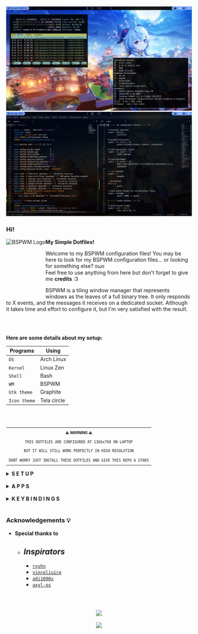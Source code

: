 ![Desktop](/.github/assets/Desktop.png "BSPWM")
![Desktop](/.github/assets/Sublime.png "BSPWM")

### Hi!
<a href="https://github.com/baskerville/bspwm"><img alt="BSPWM Logo" height="150" align = "left" src="https://github.com/baskerville/bspwm/blob/1560df35be303807052c235634eb8d59415c37ff/artworks/bspwm_logo.svg"></a>

<b>  My Simple Dotfiles!  </b>

Welcome to my BSPWM configuration files! 
You may be here to look for my BSPWM configuration files... or looking for something else? ಠωಠ <br>
Feel free to use anything from here but don't forget to give me **credits** :3

BSPWM is a tiling window manager that represents windows as the leaves of a full binary tree.
It only responds to X events, and the messages it receives on a dedicated socket. 
Although it takes time and effort to configure it, but I'm very satisfied with the result.

<h2></h2><br>

**Here are some details about my setup:**

| Programs     | Using       |
| ------------ | ----------- |
| `OS`         | Arch Linux  |
| `Kernel`     | Linux Zen   |
| `Shell`      | Bash        |
| `WM`         | BSPWM       |
| `Gtk theme`  | Graphite    |
| `Icon theme` | Tela circle |

<h2></h2><br>

<table align="right">
  <tr>
    <th align="center">
      <sup><sub>⚠ WARNING ⚠</sub></sup>
    </th>
  </tr>
  <tr>
    <td align="center">
      <sup>
         <sub>
            <samp>
                  THIS DOTFILES ARE CONFIGURED AT 1366x768 ON LAPTOP
               <p align="center">
                  BUT IT WILL STILL WORK PERFECTLY IN HIGH RESOLUTION
               </p>
                  DONT WORRY JUST INSTALL THESE DOTFILES AND GIVE THIS REPO A STARS
            </samp>
         </sub>
      </sup>
    </td>
  </tr>
</table>

<details>
<summary><strong>S E T U P</strong></summary>

   > This setup only provided for **Arch Linux** (and all Arch-based distributions)

   > Some of these applications are available in the **Arch Linux User Repository** [(AUR)](https://aur.archlinux.org), to install them you need a [Pacman wrapper](https://wiki.archlinux.org/title/AUR_helpers#Pacman_wrappers). I use [Yay](https://github.com/Jguer/yay)

  1. # Install git and yay

      + ## Git

         ```sh
         sudo pacman -S git --needed
         ```

      + ## Yay

         ```sh
         git clone https://aur.archlinux.org/yay.git
         cd yay/
         makepkg -si PKGBUILD
         ```

  2. # Install dependencies

      + ## Dependencies

         ```sh
         # I install these dependencies after a simple Arch Linux installation.
         yay -Sy xorg xorg-server xorg-xinit xorg-xbacklight xorg-xsetroot xorg-setxkbmap \
         xf86-video-intel pipewire pipewire-alsa pipewire-jack pipewire-pulse \
         pipewire-media-session htop neofetch rofi polybar ranger tree alacritty python \
         python-pip tk betterlockscreen noto-fonts noto-fonts-extra noto-fonts-emoji \
         noto-fonts-cjk lxappearance-gtk3 pcmanfm google-chrome polkit bspwm sxhkd --needed
         ```
         Chage xf86-video-intel to another [Driver](https://wiki.archlinux.org/title/Xorg#Driver_installation)

   3. # Install needed fonts

      You will need to install a few fonts (mainly icon fonts) in order for text and icons to be rendered properly.

      Necessary fonts:
      + **BitStream**  - [here](https://github.com/ryanoasis/nerd-fonts/releases/download/v2.1.0/BitstreamVeraSansMono.zip)
      + **DejaVu**  - [here](https://github.com/ryanoasis/nerd-fonts/releases/download/v2.1.0/DejaVuSansMono.zip)
      + **Hack**  - [here](https://github.com/ryanoasis/nerd-fonts/releases/download/v2.1.0/Hack.zip)
      + **JetBrains**  - [here](https://github.com/ryanoasis/nerd-fonts/releases/download/v2.1.0/JetBrainsMono.zip)
      + **Feather** - This font is included in my dotfiles > .fonts, needed for the icons in rofi.

      For more **Nerd Fonts** visit the [web site](https://www.nerdfonts.com/).

      Once you download them and unpack them, place them into `~/.fonts` or `~/.local/share/fonts`
      and run this command for your system to detect the newly installed fonts.

      Or use my fonts by moving them to the `~/` directory.

      ```sh
      fc-cache -fv
      ```
   
   4. # Install my BSPWM configuration files

      > Clone this repository

      ```sh
      git clone https://github.com/PyLess/dotfiles-bspwm.git
      cd dotfiles-bspwm
      ```

      > Copy configs and fonts files

      ```sh
      cp -r .config/* ~/.config/
      cp -r .fonts/* ~/
      cp .xinitrc ~/

      # If you use a laptop copy this file to be able to click on tap
      sudo cp 02-touchpad-ttc.conf /etc/X11/xorg.conf.d
      ```

   5. # Configure stuff

      The relevant files are inside your `~/.config/bspwm` directory.

      + ## User preferences and default applications

         In `bspwmrc` there is a *Default Applications* section where user preferences and default applications are defined.
         You should change those to your liking.

   6. # Lastly, log out from your current desktop session and log in into `BSPWM`.

</details>
<br>

<details>
<summary><strong>A P P S</strong></summary>

|     Application    |   Description    |
| ------------------ | ---------------- |
| `Alacritty`        | Terminal         |
| `Sublime Text`     | Code editor      |
| `Sublime Merge`    | Git client       |
| `Google chrome`    | Browser          |
| `Dynalist`         | Simple lists     |
| `Obsidian`         | Markdown         |
| `Pcmanfm`          | File manager     |
| `Polybar`          | Status bar       |
| `Rofi`             | App launcher     |
| `Picom`            | Compositor       |
| `Htop`             | Process viewer   |
| `Neofetch`         | Information tool |
| `Scrot`            | Screenshot       |
| `Betterlockscreen` | Lock screen      |

Download and install [Sublime Text](https://www.sublimetext.com/docs/linux_repositories.html#pacman)/[Sublime Merge](https://www.sublimemerge.com/docs/linux_repositories#pacman)
Download [Dynalist](https://dynalist.io/download)/[Obsidian](https://obsidian.md/download) and extract the file to the /opt folder   

</details>
<br>

<details>
<summary><strong>K E Y B I N D I N G S</strong></summary>

|        Keybindings        |                 Function                 |
| --------------------------| ---------------------------------------- |
| `Super + Enter`           | Launch (Alacritty)                       |
| `Super + X`               | Launch (Sublime Text)                    |
| `Super + Shift + X`       | Launch (Sublime Merge)                   |
| `Super + D`               | Launch (Dynalist)                        |
| `Super + C`               | Launch (Google chrome)                   |
| `Super + V`               | Launch (Google chrome incognito)         |
| `Super + F`               | Launch (Pcmanfm)                         |
| `Super + Z`               | Launch (Rofi)                            |
| `Super + Alt + {A,S,D}`   | Menus/Applets {windows,powermenu,network}|
| `Super + {Shift + }W`     | Close/Kill Window                        |
| `Super + {1-5}`           | Switches to Workspace 1 to 5             |
| `Super + Shift + {1-9,0}` | Move Apps/Windows to Workspace 1 to 5    |
| `Super + Ctrl + {Z,X,A,S}`| Flags {marked,locked,sticky,private}     |
| `Super + P`               | Screenshot                               |

To launch Dynalist/Obsidian you need to have the same version in the sxhkdrc configuration and keep the folder in the /opt directory

</details>
<br>

### Acknowledgements 💡

   - **Special thanks to**

      + ## *Inspirators*
         - [`rxyhn`](https://github.com/rxyhn)
         - [`vinceliuice`](https://github.com/vinceliuice)
         - [`adi1090x`](https://github.com/adi1090x/rofi)
         - [`axyl-os`](https://github.com/axyl-os/axyl-bspwm)

<h2></h2><br>

<p align="center"><img src="https://raw.githubusercontent.com/catppuccin/catppuccin/dev/assets/footers/gray0_ctp_on_line.svg?sanitize=true" /></p>
<p align="center"><a href="https://github.com/PyLess/dotfiles-bspwm/blob/main/.github/LICENSE"><img src="https://img.shields.io/static/v1.svg?style=flat-square&label=License&message=GPL-3.0&logoColor=eceff4&logo=github&colorA=061115&colorB=67AFC1"/></a></p>